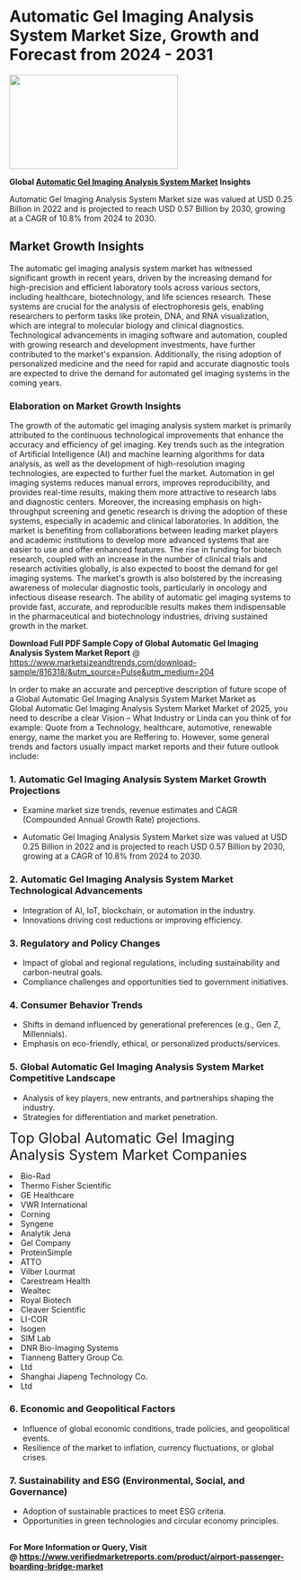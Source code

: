 <H1>Automatic Gel Imaging Analysis System Market Size, Growth and Forecast from 2024 - 2031</H1><img class="aligncenter size-medium wp-image-584254" src="https://thirdeyenews.in/wp-content/uploads/2024/09/Global-Market-Research-300x168.jpeg" alt="" width="300" height="168" /><p><strong>Global&nbsp;<a href="https://www.marketsizeandtrends.com/download-sample/816318/&amp;utm_source=Pulse&amp;utm_medium=204">Automatic Gel Imaging Analysis System Market</a> Insights</strong></p><p>Automatic Gel Imaging Analysis System Market size was valued at USD 0.25 Billion in 2022 and is projected to reach USD 0.57 Billion by 2030, growing at a CAGR of 10.8% from 2024 to 2030.</p><p><h2>Market Growth Insights</h2> The automatic gel imaging analysis system market has witnessed significant growth in recent years, driven by the increasing demand for high-precision and efficient laboratory tools across various sectors, including healthcare, biotechnology, and life sciences research. These systems are crucial for the analysis of electrophoresis gels, enabling researchers to perform tasks like protein, DNA, and RNA visualization, which are integral to molecular biology and clinical diagnostics. Technological advancements in imaging software and automation, coupled with growing research and development investments, have further contributed to the market's expansion. Additionally, the rising adoption of personalized medicine and the need for rapid and accurate diagnostic tools are expected to drive the demand for automated gel imaging systems in the coming years. <h3>Elaboration on Market Growth Insights</h3> The growth of the automatic gel imaging analysis system market is primarily attributed to the continuous technological improvements that enhance the accuracy and efficiency of gel imaging. Key trends such as the integration of Artificial Intelligence (AI) and machine learning algorithms for data analysis, as well as the development of high-resolution imaging technologies, are expected to further fuel the market. Automation in gel imaging systems reduces manual errors, improves reproducibility, and provides real-time results, making them more attractive to research labs and diagnostic centers. Moreover, the increasing emphasis on high-throughput screening and genetic research is driving the adoption of these systems, especially in academic and clinical laboratories. In addition, the market is benefiting from collaborations between leading market players and academic institutions to develop more advanced systems that are easier to use and offer enhanced features. The rise in funding for biotech research, coupled with an increase in the number of clinical trials and research activities globally, is also expected to boost the demand for gel imaging systems. The market's growth is also bolstered by the increasing awareness of molecular diagnostic tools, particularly in oncology and infectious disease research. The ability of automatic gel imaging systems to provide fast, accurate, and reproducible results makes them indispensable in the pharmaceutical and biotechnology industries, driving sustained growth in the market. </p><p><span class=""><strong>Download Full PDF Sample Copy of Global Automatic Gel Imaging Analysis System Market Report</strong> @ <a href="https://www.marketsizeandtrends.com/download-sample/816318/&amp;utm_source=Pulse&amp;utm_medium=204" target="_blank">https://www.marketsizeandtrends.com/download-sample/816318/&amp;utm_source=Pulse&amp;utm_medium=204</a></span></p><p>In order to make an accurate and perceptive description of future scope of a Global&nbsp;Automatic Gel Imaging Analysis System Market Market as Global&nbsp;Automatic Gel Imaging Analysis System Market Market of 2025, you need to describe a clear Vision &ndash; What Industry or Linda can you think of for example: Quote from a Technology, healthcare, automotive, renewable energy, name the market you are Reffering to. However, some general trends and factors usually impact market reports and their future outlook include:</p><h3>1.&nbsp;<strong>Automatic Gel Imaging Analysis System Market Growth Projections</strong></h3><ul><li>Examine market size trends, revenue estimates and CAGR (Compounded Annual Growth Rate) projections.</li><li><p>Automatic Gel Imaging Analysis System Market size was valued at USD 0.25 Billion in 2022 and is projected to reach USD 0.57 Billion by 2030, growing at a CAGR of 10.8% from 2024 to 2030.</p></li></ul><h3>2.&nbsp;<strong>Automatic Gel Imaging Analysis System Market Technological Advancements</strong></h3><ul><li>Integration of AI, IoT, blockchain, or automation in the industry.</li><li>Innovations driving cost reductions or improving efficiency.</li></ul><h3>3.&nbsp;<strong>Regulatory and Policy Changes</strong></h3><ul><li>Impact of global and regional regulations, including sustainability and carbon-neutral goals.</li><li>Compliance challenges and opportunities tied to government initiatives.</li></ul><h3>4.&nbsp;<strong>Consumer Behavior Trends</strong></h3><ul><li>Shifts in demand influenced by generational preferences (e.g., Gen Z, Millennials).</li><li>Emphasis on eco-friendly, ethical, or personalized products/services.</li></ul><h3>5.&nbsp;<strong>Global Automatic Gel Imaging Analysis System Market Competitive Landscape</strong></h3><ul><li>Analysis of key players, new entrants, and partnerships shaping the industry.</li><li>Strategies for differentiation and market penetration.</li></ul><p data-pm-slice="1 1 []"><span style="color: inherit; font-family: inherit; font-size: 25px;">Top Global Automatic Gel Imaging Analysis System Market Companies</span></p><div class="" data-test-id=""><p><li>Bio-Rad</li><li> Thermo Fisher Scientific</li><li> GE Healthcare</li><li> VWR International</li><li> Corning</li><li> Syngene</li><li> Analytik Jena</li><li> Gel Company</li><li> ProteinSimple</li><li> ATTO</li><li> Vilber Lourmat</li><li> Carestream Health</li><li> Wealtec</li><li> Royal Biotech</li><li> Cleaver Scientific</li><li> LI-COR</li><li> Isogen</li><li> SIM Lab</li><li> DNR Bio-Imaging Systems</li><li> Tianneng Battery Group Co.</li><li>Ltd</li><li> Shanghai Jiapeng Technology Co.</li><li> Ltd</li></p></div><h3>6.&nbsp;<strong>Economic and Geopolitical Factors</strong></h3><ul><li>Influence of global economic conditions, trade policies, and geopolitical events.</li><li>Resilience of the market to inflation, currency fluctuations, or global crises.</li></ul><h3>7.&nbsp;<strong>Sustainability and ESG (Environmental, Social, and Governance)</strong></h3><ul><li>Adoption of sustainable practices to meet ESG criteria.</li><li>Opportunities in green technologies and circular economy principles.</li></ul><h2><strong style="font-size: 14px;">For More Information or Query, Visit @&nbsp;</strong><a style="background-color: #ffffff; font-size: 14px;" href="https://www.marketsizeandtrends.com/report/automatic-gel-imaging-analysis-system-market/" target="_blank">https://www.verifiedmarketreports.com/product/airport-passenger-boarding-bridge-market</a></h2>
